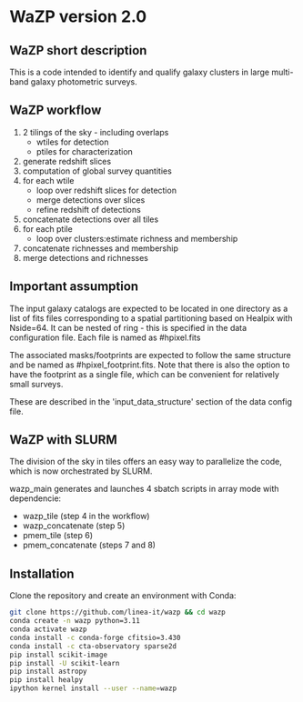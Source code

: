 # WaZP version 2.0

## WaZP short description

This is a code intended to identify and qualify galaxy clusters in large multi-band galaxy photometric surveys. 


## WaZP workflow 

1. 2 tilings of the sky - including overlaps
   * wtiles for detection
   * ptiles for characterization
2. generate redshift slices 
3. computation of global survey quantities
4. for each wtile 
   * loop over redshift slices for detection
   * merge detections over slices 
   * refine redshift of detections
5. concatenate detections over all tiles 
6. for each ptile
   * loop over clusters:estimate richness and membership
7. concatenate richnesses and membership
8. merge detections and richnesses 

## Important assumption

The input galaxy catalogs are expected to be located in one directory as
a list of fits files
corresponding to a spatial partitioning based on Healpix with Nside=64. 
It can be nested of ring - this is specified in the data configuration file.
Each file is named as #hpixel.fits

The associated masks/footprints are expected to follow the same structure
and be named as #hpixel_footprint.fits. Note that there is also the option
to have the footprint as a single file, which can be convenient for relatively
small surveys. 

These are described in the 'input_data_structure' section of the data config
file. 

## WaZP with SLURM

The division of the sky in tiles offers an easy way to parallelize the code, which is now orchestrated by SLURM.

wazp_main generates and launches 4 sbatch scripts in array mode with dependencie:
   * wazp_tile (step 4 in the workflow)
   * wazp_concatenate (step 5)
   * pmem_tile (step 6)
   * pmem_concatenate (steps 7 and 8)


## Installation 

Clone the repository and create an environment with Conda:
```bash
git clone https://github.com/linea-it/wazp && cd wazp 
conda create -n wazp python=3.11
conda activate wazp
conda install -c conda-forge cfitsio=3.430
conda install -c cta-observatory sparse2d
pip install scikit-image
pip install -U scikit-learn
pip install astropy
pip install healpy
ipython kernel install --user --name=wazp
```


